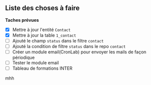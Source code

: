 ## Liste des choses à faire


**Taches prévues**

- [x] Mettre à jour l'entité `Contact`
- [x] Mettre à jour la table `1_contact`
- [ ] Ajouté le champ `status` dans le filtre `contact`
- [ ] Ajouté la condition de filtre `status` dans le repo `contact`
- [ ] Créer un module email(CronLab) pour envoyer les mails de façon périodique
- [ ] Tester le module email
- [ ] Tableau de formations INTER

mhh
